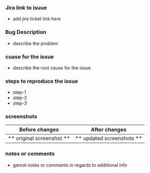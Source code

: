 ### Jira link to isuue
- add jira ticket link here


### Bug Description
- describe the problem


### cuase for the issue
- describe the root cause for the issue


### steps to reproduce the issue
- step-1
- step-2
- step-3


### screenshots

 Before changes      |   After changes
:--------------------------------------:|:-----------------------------:
** original screenshot ** | ** updated screenshots **

### notes or comments 
- genral notes or comments in regards to additional info
